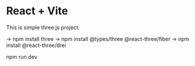 # React + Vite

This is simple three.js project.

<!-- steps -->

-> npm install three
-> npm install @types/three @react-three/fiber
-> npm install @react-three/drei

<!-- run the project -->

<!-- npm -->

npm run dev
